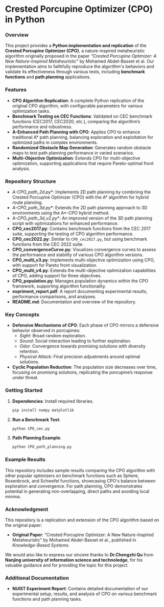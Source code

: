 # Crested Porcupine Optimizer (CPO) in Python

### Overview

This project provides a **Python implementation and replication** of the **Crested Porcupine Optimizer (CPO)**, a nature-inspired metaheuristic algorithm originally proposed in the paper *"Crested Porcupine Optimizer: A New Nature-Inspired Metaheuristic"* by Mohamed Abdel-Basset et al. Our implementation aims to faithfully reproduce the algorithm's behaviors and validate its effectiveness through various tests, including **benchmark functions** and **path planning** applications.

### Features

- **CPO Algorithm Replication**: A complete Python replication of the original CPO algorithm, with configurable parameters for various optimization tasks.
- **Benchmark Testing on CEC Functions**: Validated on CEC benchmark functions (CEC2017, CEC2020, etc.), comparing the algorithm’s performance and robustness.
- **A-Enhanced Path Planning with CPO**: Applies CPO to enhance traditional A* path planning, balancing exploration and exploitation for optimized paths in complex environments.
- **Randomized Obstacle Map Generation**: Generates random obstacle maps to test path planning performance in varied scenarios.
- **Multi-Objective Optimization**: Extends CPO for multi-objective optimization, supporting applications that require Pareto-optimal front analysis.

### Repository Structure

- **A*-CPO_path_2d.py**: Implements 2D path planning by combining the Crested Porcupine Optimizer (CPO) with the A* algorithm for hybrid route planning.
- **A*-CPO_path_3d.py**: Extends the 2D path planning approach to 3D environments using the A*-CPO hybrid method.
- **A*-CPO_path_3d_v2.py**: An improved version of the 3D path planning script with optimizations for enhanced performance.
- **CPO_cec2017.py**: Contains benchmark functions from the CEC 2017 suite, supporting the testing of CPO algorithm performance.
- **CPO_cec2022.py**: Similar to `CPO_cec2017.py`, but using benchmark functions from the CEC 2022 suite.
- **CPO_convergenceCurve.py**: Visualizes convergence curves to assess the performance and stability of various CPO algorithm versions.
- **CPO_multi_v3.py**: Implements multi-objective optimization using CPO, with support for Pareto front visualization.
- **CPO_multi_v4.py**: Extends the multi-objective optimization capabilities of CPO, adding support for three objectives.
- **CPO_population.py**: Manages population dynamics within the CPO framework, supporting algorithm functionality.
- **expriment_report.pdf**: A report documenting experimental results, performance comparisons, and analyses.
- **README.md**: Documentation and overview of the repository.

### Key Concepts

- **Defensive Mechanisms of CPO**: Each phase of CPO mirrors a defensive behavior observed in porcupines:
  - *Sight*: Broad random exploration.
  - *Sound*: Social interaction leading to further exploration.
  - *Odor*: Convergence towards promising solutions with diversity retention.
  - *Physical Attack*: Final precision adjustments around optimal solutions.
- **Cyclic Population Reduction**: The population size decreases over time, focusing on promising solutions, replicating the porcupine’s response under threat.

### Getting Started

1. **Dependencies**: Install required libraries.
   ```bash
   pip install numpy matplotlib

2. **Run a Benchmark Test**:

   ```bash
   python CPO_cec.py
   ```

3. **Path Planning Example**:

   ```bash
   python CPO_path_planning.py
   ```

### Example Results

This repository includes sample results comparing the CPO algorithm with other popular optimizers on benchmark functions such as Sphere, Rosenbrock, and Schwefel functions, showcasing CPO's balance between exploration and convergence. For path planning, CPO demonstrates potential in generating non-overlapping, direct paths and avoiding local minima.

### Acknowledgment

This repository is a replication and extension of the CPO algorithm based on the original paper:

- **Original Paper**: "Crested Porcupine Optimizer: A New Nature-Inspired Metaheuristic" by Mohamed Abdel-Basset et al., published in *Knowledge-Based Systems*.

We would also like to express our sincere thanks to **Dr.Chengzhi Qu** from **Nanjing university of information science and technoledge**, for his valuable guidance and for providing the topic for this project.


### Additional Documentation

- **NUIST Experiment Report**: Contains detailed documentation of our experimental setup, results, and analysis of CPO on various benchmark functions and path planning tasks.




